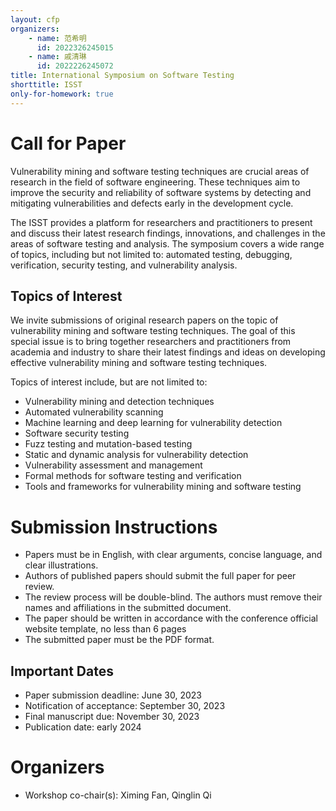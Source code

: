 ```yaml
---
layout: cfp
organizers:
    - name: 范希明
      id: 2022326245015
    - name: 戚清琳
      id: 2022226245072
title: International Symposium on Software Testing
shorttitle: ISST
only-for-homework: true
---
```


# Call for Paper

Vulnerability mining and software testing techniques are crucial areas of research in the field of software engineering. These techniques aim to improve the security and reliability of software systems by detecting and mitigating vulnerabilities and defects early in the development cycle.

The ISST provides a platform for researchers and practitioners to present and discuss their latest research findings, innovations, and challenges in the areas of software testing and analysis. The symposium covers a wide range of topics, including but not limited to: automated testing, debugging, verification, security testing, and vulnerability analysis.

## Topics of Interest

We invite submissions of original research papers on the topic of vulnerability mining and software testing techniques. The goal of this special issue is to bring together researchers and practitioners from academia and industry to share their latest findings and ideas on developing effective vulnerability mining and software testing techniques.

Topics of interest include, but are not limited to:
- Vulnerability mining and detection techniques
- Automated vulnerability scanning
- Machine learning and deep learning for vulnerability detection
- Software security testing
- Fuzz testing and mutation-based testing
- Static and dynamic analysis for vulnerability detection
- Vulnerability assessment and management
- Formal methods for software testing and verification
- Tools and frameworks for vulnerability mining and software testing

# Submission Instructions

- Papers must be in English, with clear arguments, concise language, and clear illustrations.
- Authors of published papers should submit the full paper for peer review.
- The review process will be double-blind. The authors must remove their names and
affiliations in the submitted document.
- The paper should be written in accordance with the conference official website template, no less than 6 pages
- The submitted paper must be the PDF format.


## Important Dates

- Paper submission deadline: June 30, 2023
- Notification of acceptance: September 30, 2023
- Final manuscript due: November 30, 2023
- Publication date: early 2024

# Organizers

- Workshop co-chair(s): Ximing Fan, Qinglin Qi
